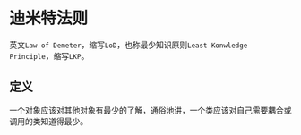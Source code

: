 # 迪米特法则
英文`Law of Demeter`，缩写`LoD`，也称最少知识原则`Least Konwledge Principle`，缩写`LKP`。

## 定义
一个对象应该对其他对象有最少的了解，通俗地讲，一个类应该对自己需要耦合或调用的类知道得最少。